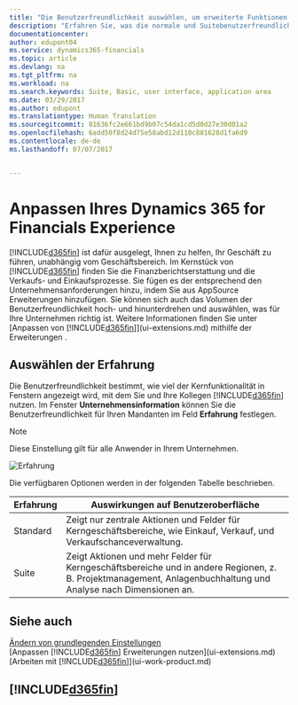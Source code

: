 ```yaml
---
title: "Die Benutzerfreundlichkeit auswählen, um erweiterte Funktionen ein- oder auszublenden| Microsoft Docs"
description: "Erfahren Sie, was die normale und Suitebenutzerfreundlichkeit für die Benutzerschnittstelle,  Anwendungsbereiche und Ihr Unternehmen in Dynamics 365 for Financials bedeutet."
documentationcenter: 
author: edupont04
ms.service: dynamics365-financials
ms.topic: article
ms.devlang: na
ms.tgt_pltfrm: na
ms.workload: na
ms.search.keywords: Suite, Basic, user interface, application area
ms.date: 03/29/2017
ms.author: edupont
ms.translationtype: Human Translation
ms.sourcegitcommit: 81636fc2e661bd9b07c54da1cd5d0d27e30d01a2
ms.openlocfilehash: 6add50f8d24d75e58abd12d110c881628d1fa6d9
ms.contentlocale: de-de
ms.lasthandoff: 07/07/2017


---
```

# <a name="customizing-your-dynamics-365-for-financials-experience"></a>Anpassen Ihres Dynamics 365 for Financials Experience
[!INCLUDE[d365fin](includes/d365fin_md.md)] ist dafür ausgelegt, Ihnen zu helfen, Ihr Geschäft zu führen, unabhängig vom Geschäftsbereich. Im Kernstück von [!INCLUDE[d365fin](includes/d365fin_md.md)] finden Sie die Finanzberichtserstattung und die Verkaufs- und Einkaufsprozesse. Sie fügen es der entsprechend den Unternehmensanforderungen hinzu, indem Sie aus AppSource Erweiterungen hinzufügen. Sie können sich auch das Volumen der Benutzerfreundlichkeit hoch- und hinunterdrehen und auswählen, was für Ihre Unternehmen richtig ist. Weitere Informationen finden Sie unter [Anpassen von [!INCLUDE[d365fin](includes/d365fin_md.md)]](ui-extensions.md) mithilfe der Erweiterungen .

## <a name="choosing-a-user-experience"></a>Auswählen der Erfahrung
Die Benutzerfreundlichkeit bestimmt, wie viel der Kernfunktionalität in Fenstern angezeigt wird, mit dem Sie und Ihre Kollegen [!INCLUDE[d365fin](includes/d365fin_md.md)] nutzen. Im Fenster **Unternehmensinformation** können Sie die Benutzerfreundlichkeit für Ihren Mandanten im Feld **Erfahrung** festlegen.

> [!NOTE]  
>   Diese Einstellung gilt für alle Anwender in Ihrem Unternehmen.

![Erfahrung](media/ui-experience/experience.gif)

Die verfügbaren Optionen werden in der folgenden Tabelle beschrieben.

| Erfahrung | Auswirkungen auf Benutzeroberfläche |
| --- | --- |
| Standard |Zeigt nur zentrale Aktionen und Felder für Kerngeschäftsbereiche, wie Einkauf, Verkauf, und Verkaufschanceverwaltung. |
| Suite |Zeigt Aktionen und mehr Felder für Kerngeschäftsbereiche und in andere Regionen, z. B. Projektmanagement, Anlagenbuchhaltung und Analyse nach Dimensionen an. |

## <a name="see-also"></a>Siehe auch
[Ändern von grundlegenden Einstellungen](ui-change-basic-settings.md)  
[Anpassen [!INCLUDE[d365fin](includes/d365fin_md.md)] Erweiterungen nutzen](ui-extensions.md)  
[Arbeiten mit [!INCLUDE[d365fin](includes/d365fin_md.md)]](ui-work-product.md)

## [!INCLUDE[d365fin](includes/free_trial_md.md)]
